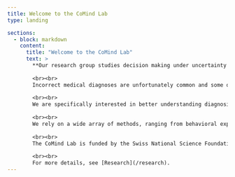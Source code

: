 ```yaml
---
title: Welcome to the CoMind Lab
type: landing

sections:
  - block: markdown
    content:
      title: "Welcome to the CoMind Lab"
      text: >
        **Our research group studies decision making under uncertainty such as in the emergency room in order to provide a clearer understanding of how decision-making (in medical diagnostics and other high-risk areas) can be improved.**
        
        <br><br>
        Incorrect medical diagnoses are unfortunately common and some of them can have serious consequences for patients. However, there is a limited understanding of the circumstances under which such errors occur and of how effective collaboration within the diagnostic team can help prevent them.
        
        <br><br>
        We are specifically interested in better understanding diagnosis as a team-based activity. For example, we investigate the interplay between cognitive and collaborative processes and how to best time team phases during the diagnostic process. For this, we engage in a continuous dialogue with practitioners to get input for our (basic) research and develop output (such as trainings) that is valuable for practice.
        
        <br><br>
        We rely on a wide array of methods, ranging from behavioral experiments, simulations, meta-analyses, and ethnography. We leverage theoretical approaches from a variety of disciplines and collaborate with an international interdisciplinary network.
        
        <br><br>
        The CoMind Lab is funded by the Swiss National Science Foundation ([SNSF](https://www.snf.ch/en)) with a Starting Grant to Prof. Dr. Juliane Kämmer (project number [TMSGI1_218047](https://data.snf.ch/grants/grant/218047)) and is part of the [Diagnostic Quality Lab](https://www.notfallmedizin.insel.ch/en/research/research-groups/diagnostic-quality-lab) at the [Department of Emergency Medicine](https://notfallmedizin.insel.ch/de/lehre-und-forschung/forschungsschwerpunkte-und-gruppen/diagnostic-quality-lab) at the [University of Bern](https://www.unibe.ch), Switzerland.
        
        <br><br>
        For more details, see [Research](/research).
---
```

